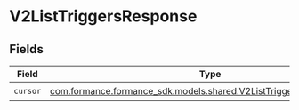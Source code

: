 # V2ListTriggersResponse


## Fields

| Field                                                                                                                       | Type                                                                                                                        | Required                                                                                                                    | Description                                                                                                                 |
| --------------------------------------------------------------------------------------------------------------------------- | --------------------------------------------------------------------------------------------------------------------------- | --------------------------------------------------------------------------------------------------------------------------- | --------------------------------------------------------------------------------------------------------------------------- |
| `cursor`                                                                                                                    | [com.formance.formance_sdk.models.shared.V2ListTriggersResponseCursor](../../models/shared/V2ListTriggersResponseCursor.md) | :heavy_check_mark:                                                                                                          | N/A                                                                                                                         |